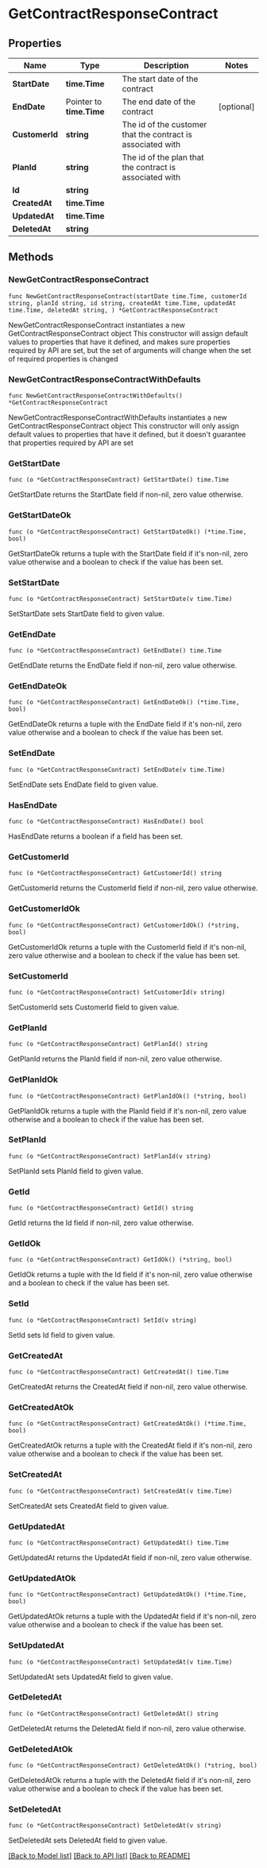 # GetContractResponseContract

## Properties

Name | Type | Description | Notes
------------ | ------------- | ------------- | -------------
**StartDate** | **time.Time** | The start date of the contract | 
**EndDate** | Pointer to **time.Time** | The end date of the contract | [optional] 
**CustomerId** | **string** | The id of the customer that the contract is associated with | 
**PlanId** | **string** | The id of the plan that the contract is associated with | 
**Id** | **string** |  | 
**CreatedAt** | **time.Time** |  | 
**UpdatedAt** | **time.Time** |  | 
**DeletedAt** | **string** |  | 

## Methods

### NewGetContractResponseContract

`func NewGetContractResponseContract(startDate time.Time, customerId string, planId string, id string, createdAt time.Time, updatedAt time.Time, deletedAt string, ) *GetContractResponseContract`

NewGetContractResponseContract instantiates a new GetContractResponseContract object
This constructor will assign default values to properties that have it defined,
and makes sure properties required by API are set, but the set of arguments
will change when the set of required properties is changed

### NewGetContractResponseContractWithDefaults

`func NewGetContractResponseContractWithDefaults() *GetContractResponseContract`

NewGetContractResponseContractWithDefaults instantiates a new GetContractResponseContract object
This constructor will only assign default values to properties that have it defined,
but it doesn't guarantee that properties required by API are set

### GetStartDate

`func (o *GetContractResponseContract) GetStartDate() time.Time`

GetStartDate returns the StartDate field if non-nil, zero value otherwise.

### GetStartDateOk

`func (o *GetContractResponseContract) GetStartDateOk() (*time.Time, bool)`

GetStartDateOk returns a tuple with the StartDate field if it's non-nil, zero value otherwise
and a boolean to check if the value has been set.

### SetStartDate

`func (o *GetContractResponseContract) SetStartDate(v time.Time)`

SetStartDate sets StartDate field to given value.


### GetEndDate

`func (o *GetContractResponseContract) GetEndDate() time.Time`

GetEndDate returns the EndDate field if non-nil, zero value otherwise.

### GetEndDateOk

`func (o *GetContractResponseContract) GetEndDateOk() (*time.Time, bool)`

GetEndDateOk returns a tuple with the EndDate field if it's non-nil, zero value otherwise
and a boolean to check if the value has been set.

### SetEndDate

`func (o *GetContractResponseContract) SetEndDate(v time.Time)`

SetEndDate sets EndDate field to given value.

### HasEndDate

`func (o *GetContractResponseContract) HasEndDate() bool`

HasEndDate returns a boolean if a field has been set.

### GetCustomerId

`func (o *GetContractResponseContract) GetCustomerId() string`

GetCustomerId returns the CustomerId field if non-nil, zero value otherwise.

### GetCustomerIdOk

`func (o *GetContractResponseContract) GetCustomerIdOk() (*string, bool)`

GetCustomerIdOk returns a tuple with the CustomerId field if it's non-nil, zero value otherwise
and a boolean to check if the value has been set.

### SetCustomerId

`func (o *GetContractResponseContract) SetCustomerId(v string)`

SetCustomerId sets CustomerId field to given value.


### GetPlanId

`func (o *GetContractResponseContract) GetPlanId() string`

GetPlanId returns the PlanId field if non-nil, zero value otherwise.

### GetPlanIdOk

`func (o *GetContractResponseContract) GetPlanIdOk() (*string, bool)`

GetPlanIdOk returns a tuple with the PlanId field if it's non-nil, zero value otherwise
and a boolean to check if the value has been set.

### SetPlanId

`func (o *GetContractResponseContract) SetPlanId(v string)`

SetPlanId sets PlanId field to given value.


### GetId

`func (o *GetContractResponseContract) GetId() string`

GetId returns the Id field if non-nil, zero value otherwise.

### GetIdOk

`func (o *GetContractResponseContract) GetIdOk() (*string, bool)`

GetIdOk returns a tuple with the Id field if it's non-nil, zero value otherwise
and a boolean to check if the value has been set.

### SetId

`func (o *GetContractResponseContract) SetId(v string)`

SetId sets Id field to given value.


### GetCreatedAt

`func (o *GetContractResponseContract) GetCreatedAt() time.Time`

GetCreatedAt returns the CreatedAt field if non-nil, zero value otherwise.

### GetCreatedAtOk

`func (o *GetContractResponseContract) GetCreatedAtOk() (*time.Time, bool)`

GetCreatedAtOk returns a tuple with the CreatedAt field if it's non-nil, zero value otherwise
and a boolean to check if the value has been set.

### SetCreatedAt

`func (o *GetContractResponseContract) SetCreatedAt(v time.Time)`

SetCreatedAt sets CreatedAt field to given value.


### GetUpdatedAt

`func (o *GetContractResponseContract) GetUpdatedAt() time.Time`

GetUpdatedAt returns the UpdatedAt field if non-nil, zero value otherwise.

### GetUpdatedAtOk

`func (o *GetContractResponseContract) GetUpdatedAtOk() (*time.Time, bool)`

GetUpdatedAtOk returns a tuple with the UpdatedAt field if it's non-nil, zero value otherwise
and a boolean to check if the value has been set.

### SetUpdatedAt

`func (o *GetContractResponseContract) SetUpdatedAt(v time.Time)`

SetUpdatedAt sets UpdatedAt field to given value.


### GetDeletedAt

`func (o *GetContractResponseContract) GetDeletedAt() string`

GetDeletedAt returns the DeletedAt field if non-nil, zero value otherwise.

### GetDeletedAtOk

`func (o *GetContractResponseContract) GetDeletedAtOk() (*string, bool)`

GetDeletedAtOk returns a tuple with the DeletedAt field if it's non-nil, zero value otherwise
and a boolean to check if the value has been set.

### SetDeletedAt

`func (o *GetContractResponseContract) SetDeletedAt(v string)`

SetDeletedAt sets DeletedAt field to given value.



[[Back to Model list]](../README.md#documentation-for-models) [[Back to API list]](../README.md#documentation-for-api-endpoints) [[Back to README]](../README.md)


